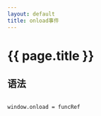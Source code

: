 ```yaml
---
layout: default
title: onload事件
---
```


# {{ page.title }}

## 语法
<code>
window.onload = funcRef

</code>
